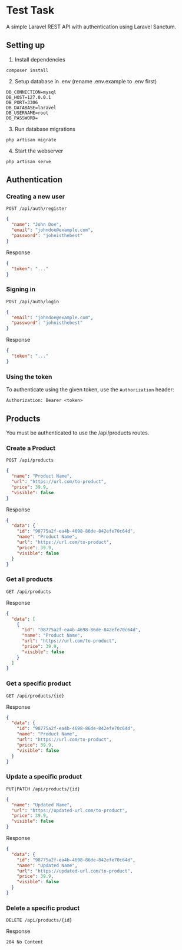 # Test Task

A simple Laravel REST API with authentication using Laravel Sanctum.

## Setting up

1. Install dependencies
```shell
composer install
```

2. Setup database in .env (rename .env.example to .env first)
```env
DB_CONNECTION=mysql
DB_HOST=127.0.0.1
DB_PORT=3306
DB_DATABASE=laravel
DB_USERNAME=root
DB_PASSWORD=
```

3. Run database migrations
```shell
php artisan migrate
```

4. Start the webserver
```shell
php artisan serve
```

## Authentication

### Creating a new user

```
POST /api/auth/register
```
```json
{
  "name": "John Doe",
  "email": "johndoe@example.com",
  "password": "johnisthebest"
}
```

Response 

```json
{
  "token": "..."
}
```

### Signing in

```
POST /api/auth/login
```
```json
{
  "email": "johndoe@example.com",
  "password": "johnisthebest"
}
```

Response

```json
{
  "token": "..."
}
```


### Using the token

To authenticate using the given token, use the `Authorization` header:

```
Authorization: Bearer <token>
```

## Products

You must be authenticated to use the /api/products routes.

### Create a Product

```
POST /api/products
```

```json
{
  "name": "Product Name",
  "url": "https://url.com/to-product",
  "price": 39.9,
  "visible": false
}
```

Response

```json
{
  "data": {
    "id": "98775a2f-ea4b-4698-86de-842efe70c64d",
    "name": "Product Name",
    "url": "https://url.com/to-product",
    "price": 39.9,
    "visible": false
  }
}
```

### Get all products

```
GET /api/products
```

Response

```json
{
  "data": [
    {
      "id": "98775a2f-ea4b-4698-86de-842efe70c64d",
      "name": "Product Name",
      "url": "https://url.com/to-product",
      "price": 39.9,
      "visible": false
    }
  ]
}
```

### Get a specific product

```
GET /api/products/{id}
```

Response

```json
{
  "data": {
    "id": "98775a2f-ea4b-4698-86de-842efe70c64d",
    "name": "Product Name",
    "url": "https://url.com/to-product",
    "price": 39.9,
    "visible": false
  }
}
```

### Update a specific product

```
PUT|PATCH /api/products/{id}
```
```json
{
  "name": "Updated Name",
  "url": "https://updated-url.com/to-product",
  "price": 39.9,
  "visible": false
}
```

Response

```json
{
  "data": {
    "id": "98775a2f-ea4b-4698-86de-842efe70c64d",
    "name": "Updated Name",
    "url": "https://updated-url.com/to-product",
    "price": 39.9,
    "visible": false
  }
}
```

### Delete a specific product

```
DELETE /api/products/{id}
```

Response

```
204 No Content
```
